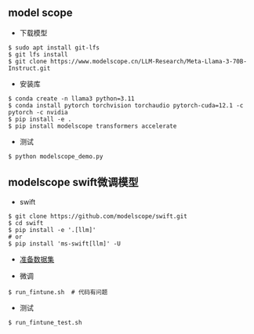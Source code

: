 ## model scope
- 下载模型
```shell
$ sudo apt install git-lfs
$ git lfs install
$ git clone https://www.modelscope.cn/LLM-Research/Meta-Llama-3-70B-Instruct.git
```
- 安装库
```shell
$ conda create -n llama3 python=3.11
$ conda install pytorch torchvision torchaudio pytorch-cuda=12.1 -c pytorch -c nvidia
$ pip install -e .
$ pip install modelscope transformers accelerate
```
- 测试
```shell
$ python modelscope_demo.py
```

## modelscope swift微调模型
- swift
```shell
$ git clone https://github.com/modelscope/swift.git 
$ cd swift
$ pip install -e '.[llm]'
# or
$ pip install 'ms-swift[llm]' -U
```
- [准备数据集](https://github.com/modelscope/swift/blob/main/docs/source/LLM/%E8%87%AA%E5%AE%9A%E4%B9%89%E4%B8%8E%E6%8B%93%E5%B1%95.md#%E6%B3%A8%E5%86%8C%E6%95%B0%E6%8D%AE%E9%9B%86%E7%9A%84%E6%96%B9%E5%BC%8F)

- 微调
```shell
$ run_fintune.sh  # 代码有问题
```

- 测试
```shell
$ run_fintune_test.sh
```